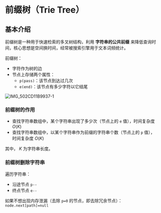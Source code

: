 # 前缀树（Trie Tree）

## 基本介绍

前缀树是一种用于快速检索的多叉树结构，利用 **字符串的公共前缀** 来降低查询时间，核心思想是空间换时间，经常被搜索引擎用于文本词频统计。

前缀树：

- 字符作为树的边
- 节点上存储两个属性：
  - `p(pass)`：该节点到达过几次
  - `e(end)`：该节点有多少字符以它结尾

![IMG_502CD11B9937-1](https://tva1.sinaimg.cn/large/008vxvgGgy1h8lqe2gyynj31lk0rq44l.jpg)

### 前缀树的作用

- 查找字符串数组中，某个字符串出现了多少次（节点上的 `e` 值），时间复杂度 $O(K)$ 
- 查找字符串数组中，以某个字符串作为前缀的字符串个数（节点上的 `p` 值）， 时间复杂度 $O(K)$

其中， $K$ 为字符串长度。

### 前缀树删除字符串

遍历字符串：

- 沿途节点 `p--`
- 终点节点 `e--`

如果不想出现内存泄漏（去除 `p=0` 的节点，即去除冗余节点）：`node.next[path]=null`

